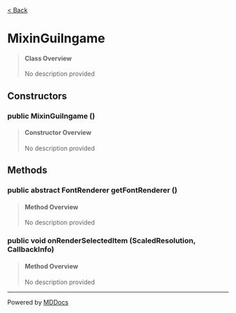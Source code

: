[< Back](../README.md)
# MixinGuiIngame #
>#### Class Overview ####
>No description provided
## Constructors ##
### public MixinGuiIngame () ###
>#### Constructor Overview ####
>No description provided
>
## Methods ##
### public abstract FontRenderer getFontRenderer () ###
>#### Method Overview ####
>No description provided
>
### public void onRenderSelectedItem (ScaledResolution, CallbackInfo) ###
>#### Method Overview ####
>No description provided
>

---
Powered by [MDDocs](https://github.com/VRCube/MDDocs)
